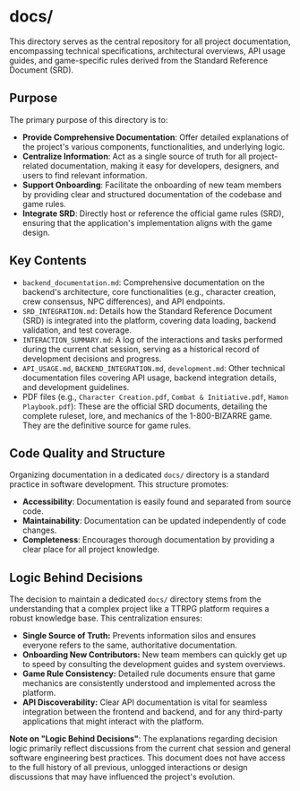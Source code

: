 # docs/

This directory serves as the central repository for all project documentation, encompassing technical specifications, architectural overviews, API usage guides, and game-specific rules derived from the Standard Reference Document (SRD).

## Purpose

The primary purpose of this directory is to:
*   **Provide Comprehensive Documentation**: Offer detailed explanations of the project's various components, functionalities, and underlying logic.
*   **Centralize Information**: Act as a single source of truth for all project-related documentation, making it easy for developers, designers, and users to find relevant information.
*   **Support Onboarding**: Facilitate the onboarding of new team members by providing clear and structured documentation of the codebase and game rules.
*   **Integrate SRD**: Directly host or reference the official game rules (SRD), ensuring that the application's implementation aligns with the game design.

## Key Contents

*   `backend_documentation.md`: Comprehensive documentation on the backend's architecture, core functionalities (e.g., character creation, crew consensus, NPC differences), and API endpoints.
*   `SRD_INTEGRATION.md`: Details how the Standard Reference Document (SRD) is integrated into the platform, covering data loading, backend validation, and test coverage.
*   `INTERACTION_SUMMARY.md`: A log of the interactions and tasks performed during the current chat session, serving as a historical record of development decisions and progress.
*   `API_USAGE.md`, `BACKEND_INTEGRATION.md`, `development.md`: Other technical documentation files covering API usage, backend integration details, and development guidelines.
*   PDF files (e.g., `Character Creation.pdf`, `Combat & Initiative.pdf`, `Hamon Playbook.pdf`): These are the official SRD documents, detailing the complete ruleset, lore, and mechanics of the 1-800-BIZARRE game. They are the definitive source for game rules.

## Code Quality and Structure

Organizing documentation in a dedicated `docs/` directory is a standard practice in software development. This structure promotes:
*   **Accessibility**: Documentation is easily found and separated from source code.
*   **Maintainability**: Documentation can be updated independently of code changes.
*   **Completeness**: Encourages thorough documentation by providing a clear place for all project knowledge.

## Logic Behind Decisions

The decision to maintain a dedicated `docs/` directory stems from the understanding that a complex project like a TTRPG platform requires a robust knowledge base. This centralization ensures:

*   **Single Source of Truth:** Prevents information silos and ensures everyone refers to the same, authoritative documentation.
*   **Onboarding New Contributors:** New team members can quickly get up to speed by consulting the development guides and system overviews.
*   **Game Rule Consistency:** Detailed rule documents ensure that game mechanics are consistently understood and implemented across the platform.
*   **API Discoverability:** Clear API documentation is vital for seamless integration between the frontend and backend, and for any third-party applications that might interact with the platform.

**Note on "Logic Behind Decisions"**: The explanations regarding decision logic primarily reflect discussions from the current chat session and general software engineering best practices. This document does not have access to the full history of all previous, unlogged interactions or design discussions that may have influenced the project's evolution.